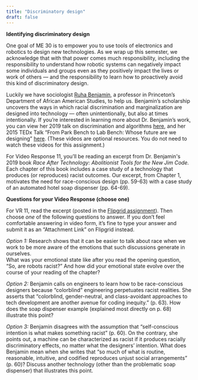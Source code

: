 ```yaml
---
title: "Discriminatory design"
draft: false
---
```


**Identifying discriminatory design**

One goal of ME 30 is to empower you to use tools of electronics and robotics to design new technologies. As we wrap up this semester, we acknowledge that with that power comes much responsibility, including the responsibility to understand how robotic systems can negatively impact some individuals and groups even as they positively impact the lives or work of others — and the responsibility to learn how to proactively avoid this kind of discriminatory design.  

Luckily we have sociologist [Ruha Benjamin](https://aas.princeton.edu/people/ruha-benjamin), a professor in Princeton’s Department of African American Studies, to help us. Benjamin’s scholarship uncovers the ways in which racial discrimination and marginalization are designed into technology — often unintentionally, but also at times intentionally. If you’re interested in learning more about Dr. Benjamin’s work, you can view her 2019 talk on discrimination and algorithms [here](https://www.youtube.com/watch?v=zZEVAVf6_Ak), and her 2015 TEDx Talk “From Park Bench to Lab Bench: Whose future are we designing” [here](https://www.youtube.com/watch?v=_8RrX4hjCr0). (These videos are optional resources. You do not need to watch these videos for this assignment.)  

For Video Response 11, you’ll be reading an excerpt from Dr. Benjamin's 2019 book *Race After Technology: Abolitionist Tools for the New Jim Code.* Each chapter of this book includes a case study of a technology that produces (or reproduces) racist outcomes.  Our excerpt, from Chapter 1, motivates the need for race-conscious design (pp. 59-63) with a case study of an automated hotel soap dispenser (pp. 64-69).  


**Questions for your Video Response (choose one)**  

For VR 11, read the excerpt (posted in the [Flipgrid assignment](flipgrid.com/me30)). Then choose *one* of the following questions to answer.  If you don’t feel comfortable answering in video form, it’s fine to type your answer and submit it as an “Attachment Link” on Flipgrid instead.   

*Option 1:*
Research shows that it can be easier to talk about race when we work to be more aware of the emotions that such discussions generate in ourselves.   
What was your emotional state like after you read the opening question, “So, are robots racist?”  And how did your emotional state evolve over the course of your reading of the chapter?  

*Option 2:*
Benjamin calls on engineers to learn how to be race-conscious designers because “colorblind” engineering perpetuates racist realities. She asserts that “colorblind, gender-neutral, and class-avoidant approaches to tech development are another avenue for coding inequity.” (p. 63). 
How does the soap dispenser example (explained most directly on p. 68) illustrate this point?

*Option 3:*
Benjamin disagrees with the assumption that “self-conscious intention is what makes something racist” (p. 60). On the contrary, she points out, a machine can be characterized as racist if it produces racially discriminatory effects, no matter what the designers’ intention. 
What does Benjamin mean when she writes that “so much of what is routine, reasonable, intuitive, and codified reproduces unjust social arrangements” (p. 60)? Discuss another technology (other than the problematic soap dispenser) that illustrates this point.
